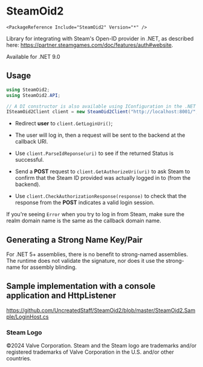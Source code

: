 # SteamOid2
```
<PackageReference Include="SteamOid2" Version="*" />
```

Library for integrating with Steam's Open-ID provider in .NET, as described here: https://partner.steamgames.com/doc/features/auth#website.

Available for .NET 9.0

## Usage
```cs
using SteamOid2;
using SteamOid2.API;

// A DI constructor is also available using IConfiguration in the .NET and .NET Standard targets.
ISteamOid2Client client = new SteamOid2Client("http://localhost:8001/", "http://localhost:8001/openid/login");
```

* Redirect **user** to `client.GetLoginUri()`;

* The user will log in, then a request will be sent to the backend at the callback URI.

* Use `client.ParseIdReponse(uri)` to see if the returned Status is successful.

* Send a **POST** request to `client.GetAuthorizeUri(uri)` to ask Steam to confirm that the Steam ID provided was actually logged in to (from the backend).

* Use `client.CheckAuthorizationResponse(response)` to check that the response from the **POST** indicates a valid login session.

If you're seeing `Error` when you try to log in from Steam, make sure the realm domain name is the same as the callback domain name.

## Generating a Strong Name Key/Pair

For .NET 5+ assemblies, there is no benefit to strong-named assemblies. The runtime does not validate the signature, nor does it use the strong-name for assembly blinding.

## Sample implementation with a console application and HttpListener
https://github.com/UncreatedStaff/SteamOid2/blob/master/SteamOid2.Sample/LoginHost.cs

### Steam Logo
©2024 Valve Corporation. Steam and the Steam logo are trademarks and/or registered trademarks of Valve Corporation in the U.S. and/or other countries.
